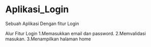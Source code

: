 # Aplikasi_Login
Sebuah Aplikasi Dengan fitur Login

Alur Fitur Login
1.Memasukkan email dan password.
2.Memvalidasi masukan.
3.Menampilkan halaman home
